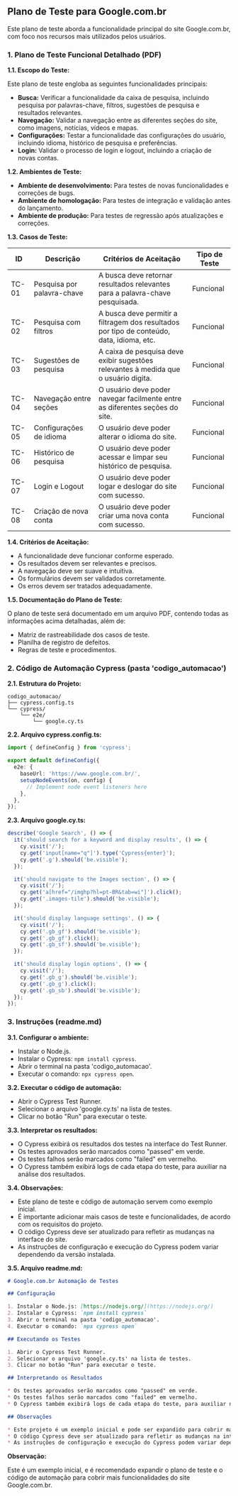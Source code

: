## Plano de Teste para Google.com.br

Este plano de teste aborda a funcionalidade principal do site Google.com.br, com foco nos recursos mais utilizados pelos usuários. 

### 1. Plano de Teste Funcional Detalhado (PDF)

**1.1. Escopo do Teste:**

Este plano de teste engloba as seguintes funcionalidades principais:

* **Busca:** Verificar a funcionalidade da caixa de pesquisa, incluindo pesquisa por palavras-chave, filtros, sugestões de pesquisa e resultados relevantes.
* **Navegação:** Validar a navegação entre as diferentes seções do site, como imagens, notícias, vídeos e mapas.
* **Configurações:** Testar a funcionalidade das configurações do usuário, incluindo idioma, histórico de pesquisa e preferências.
* **Login:** Validar o processo de login e logout, incluindo a criação de novas contas.

**1.2. Ambientes de Teste:**

* **Ambiente de desenvolvimento:** Para testes de novas funcionalidades e correções de bugs.
* **Ambiente de homologação:** Para testes de integração e validação antes do lançamento.
* **Ambiente de produção:** Para testes de regressão após atualizações e correções.

**1.3. Casos de Teste:**

| **ID** | **Descrição** | **Critérios de Aceitação** | **Tipo de Teste** |
|---|---|---|---|
| TC-01 | Pesquisa por palavra-chave | A busca deve retornar resultados relevantes para a palavra-chave pesquisada. | Funcional |
| TC-02 | Pesquisa com filtros | A busca deve permitir a filtragem dos resultados por tipo de conteúdo, data, idioma, etc. | Funcional |
| TC-03 | Sugestões de pesquisa | A caixa de pesquisa deve exibir sugestões relevantes à medida que o usuário digita. | Funcional |
| TC-04 | Navegação entre seções | O usuário deve poder navegar facilmente entre as diferentes seções do site. | Funcional |
| TC-05 | Configurações de idioma | O usuário deve poder alterar o idioma do site. | Funcional |
| TC-06 | Histórico de pesquisa | O usuário deve poder acessar e limpar seu histórico de pesquisa. | Funcional |
| TC-07 | Login e Logout | O usuário deve poder logar e deslogar do site com sucesso. | Funcional |
| TC-08 | Criação de nova conta | O usuário deve poder criar uma nova conta com sucesso. | Funcional |

**1.4. Critérios de Aceitação:**

* A funcionalidade deve funcionar conforme esperado.
* Os resultados devem ser relevantes e precisos.
* A navegação deve ser suave e intuitiva.
* Os formulários devem ser validados corretamente.
* Os erros devem ser tratados adequadamente.

**1.5. Documentação do Plano de Teste:**

O plano de teste será documentado em um arquivo PDF, contendo todas as informações acima detalhadas, além de:

* Matriz de rastreabilidade dos casos de teste.
* Planilha de registro de defeitos.
* Regras de teste e procedimentos.

### 2. Código de Automação Cypress (pasta 'codigo_automacao')

**2.1. Estrutura do Projeto:**

```
codigo_automacao/
├── cypress.config.ts
└── cypress/
    └── e2e/
        └── google.cy.ts
```

**2.2. Arquivo cypress.config.ts:**

```typescript
import { defineConfig } from 'cypress';

export default defineConfig({
  e2e: {
    baseUrl: 'https://www.google.com.br/',
    setupNodeEvents(on, config) {
      // Implement node event listeners here
    },
  },
});
```

**2.3. Arquivo google.cy.ts:**

```typescript
describe('Google Search', () => {
  it('should search for a keyword and display results', () => {
    cy.visit('/');
    cy.get('input[name="q"]').type('Cypress{enter}');
    cy.get('.g').should('be.visible');
  });

  it('should navigate to the Images section', () => {
    cy.visit('/');
    cy.get('a[href="/imghp?hl=pt-BR&tab=wi"]').click();
    cy.get('.images-tile').should('be.visible');
  });

  it('should display language settings', () => {
    cy.visit('/');
    cy.get('.gb_gf').should('be.visible');
    cy.get('.gb_gf').click();
    cy.get('.gb_sf').should('be.visible');
  });

  it('should display login options', () => {
    cy.visit('/');
    cy.get('.gb_g').should('be.visible');
    cy.get('.gb_g').click();
    cy.get('.gb_sb').should('be.visible');
  });
});
```

### 3. Instruções (readme.md)

**3.1. Configurar o ambiente:**

* Instalar o Node.js.
* Instalar o Cypress: `npm install cypress`.
* Abrir o terminal na pasta 'codigo_automacao'.
* Executar o comando: `npx cypress open`.

**3.2. Executar o código de automação:**

* Abrir o Cypress Test Runner.
* Selecionar o arquivo 'google.cy.ts' na lista de testes.
* Clicar no botão "Run" para executar o teste.

**3.3. Interpretar os resultados:**

* O Cypress exibirá os resultados dos testes na interface do Test Runner.
* Os testes aprovados serão marcados como "passed" em verde.
* Os testes falhos serão marcados como "failed" em vermelho.
* O Cypress também exibirá logs de cada etapa do teste, para auxiliar na análise dos resultados.

**3.4. Observações:**

* Este plano de teste e código de automação servem como exemplo inicial.
* É importante adicionar mais casos de teste e funcionalidades, de acordo com os requisitos do projeto.
* O código Cypress deve ser atualizado para refletir as mudanças na interface do site.
* As instruções de configuração e execução do Cypress podem variar dependendo da versão instalada.

**3.5. Arquivo readme.md:**

```markdown
# Google.com.br Automação de Testes

## Configuração

1. Instalar o Node.js: [https://nodejs.org/](https://nodejs.org/)
2. Instalar o Cypress: `npm install cypress`
3. Abrir o terminal na pasta 'codigo_automacao'.
4. Executar o comando: `npx cypress open`

## Executando os Testes

1. Abrir o Cypress Test Runner.
2. Selecionar o arquivo 'google.cy.ts' na lista de testes.
3. Clicar no botão "Run" para executar o teste.

## Interpretando os Resultados

* Os testes aprovados serão marcados como "passed" em verde.
* Os testes falhos serão marcados como "failed" em vermelho.
* O Cypress também exibirá logs de cada etapa do teste, para auxiliar na análise dos resultados.

## Observações

* Este projeto é um exemplo inicial e pode ser expandido para cobrir mais funcionalidades do site Google.com.br.
* O código Cypress deve ser atualizado para refletir as mudanças na interface do site.
* As instruções de configuração e execução do Cypress podem variar dependendo da versão instalada.
```

**Observação:** 

Este é um exemplo inicial, e é recomendado expandir o plano de teste e o código de automação para cobrir mais funcionalidades do site Google.com.br. 
